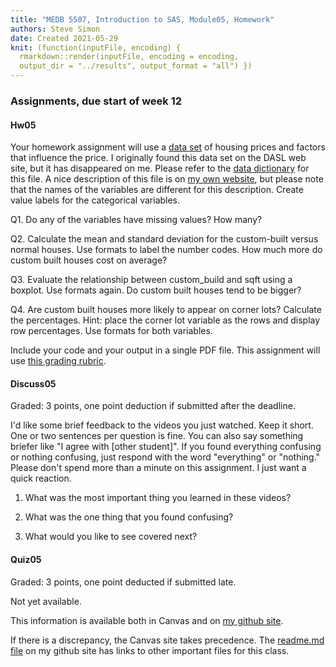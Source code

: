 ```yaml
---
title: "MEDB 5507, Introduction to SAS, Module05, Homework"
authors: Steve Simon
date: Created 2021-05-29
knit: (function(inputFile, encoding) {
  rmarkdown::render(inputFile, encoding = encoding,
  output_dir = "../results", output_format = "all") }) 
---
```


### Assignments, due start of week 12

#### Hw05

Your homework assignment will use a [data set][git1] of housing prices and factors that influence the price. I originally found this data set on the DASL web site, but it has disappeared on me. Please refer to the [data dictionary][git2] for this file. A nice description of this file is on [my own website][sim1], but please note that the names of the variables are different for this description. Create value labels for the categorical variables.

Q1. Do any of the variables have missing values? How many?

Q2. Calculate the mean and standard deviation for the custom-built versus normal houses. Use formats to label the number codes. How much more do custom built houses cost on average?

Q3. Evaluate the relationship between custom_build and sqft using a boxplot. Use formats again. Do custom built houses tend to be bigger?

Q4. Are custom built houses more likely to appear on corner lots? Calculate the percentages. Hint: place the corner lot variable as the rows and display row percentages. Use formats for both variables.

Include your code and your output in a single PDF file. This assignment will use [this grading rubric][git5].

#### Discuss05

Graded: 3 points, one point deduction if submitted after the deadline.

I'd like some brief feedback to the videos you just watched. Keep it short. One or two sentences per question is fine. You can also say something briefer like "I agree with [other student]". If you found everything confusing or nothing confusing, just respond with the word "everything" or "nothing." Please don't spend more than a minute on this assignment. I just want a quick reaction.

1. What was the most important thing you learned in these videos?

2. What was the one thing that you found confusing?

3. What would you like to see covered next?

#### Quiz05

Graded: 3 points, one point deducted if submitted late.

Not yet available.

<!---my git--->
This information is available both in Canvas and on [my github site][thisf].

If there is a discrepancy, the Canvas site takes precedence. The [readme.md file][mygit] on my github site has links to other important files for this class.

[thisf]: https://github.com/pmean/introduction-to-sas/blob/master/modules/5507-05-hw.md
[mygit]: https://github.com/pmean/introduction-to-sas/blob/master/README.md
<!---my git--->

[git1]: https://raw.githubusercontent.com/pmean/introduction-to-SAS/master/data/housing.txt
[git2]: https://github.com/pmean/introduction-to-SAS/blob/master/data/housing-data-dictionary.yaml

[git5]: https://github.com/pmean/classes/blob/master/software-engineering/src/grading-rubric.md


[sim1]: http://www.pmean.com/00files/housing.htm


